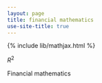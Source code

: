 ```yaml
---
layout: page
title: financial mathematics
use-site-title: true
---
```


<script src="https://cdn.mathjax.org/mathjax/latest/MathJax.js?config=TeX-AMS-MML_HTMLorMML" type="text/javascript"></script>



{% include lib/mathjax.html %}

$R^2$

Financial mathematics